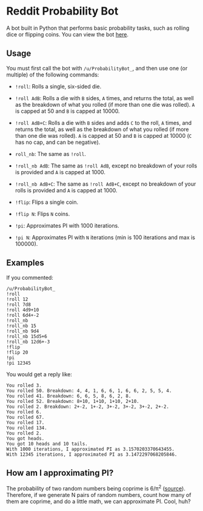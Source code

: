 # Reddit Probability Bot

A bot built in Python that performs basic probability tasks, such as rolling dice or flipping coins. You can view the bot [here](https://www.reddit.com/user/ProbabilityBot_).

## Usage

You must first call the bot with `/u/ProbabilityBot_`, and then use one (or multiple) of the following commands:

* `!roll`: Rolls a single, six-sided die.

* `!roll AdB`: Rolls a die with `B` sides, `A` times, and returns the total, as well as the breakdown of what you rolled (if more than one die was rolled). `A` is capped at 50 and `B` is capped at 10000.

* `!roll AdB+C`: Rolls a die with `B` sides and adds `C` to the roll, `A` times, and returns the total, as well as the breakdown of what you rolled (if more than one die was rolled). `A` is capped at 50 and `B` is capped at 10000 (`C` has no cap, and can be negative).

* `roll_nb`: The same as `!roll`.

* `!roll_nb AdB`: The same as `!roll AdB`, except no breakdown of your rolls is provided and `A` is capped at 1000.

* `!roll_nb AdB+C`: The same as `!roll AdB+C`, except no breakdown of your rolls is provided and `A` is capped at 1000.

* `!flip`: Flips a single coin.

* `!flip N`: Flips `N` coins.

* `!pi`: Approximates PI with 1000 iterations.

* `!pi N`: Approximates PI with `N` iterations (min is 100 iterations and max is 100000).

## Examples

If you commented: 

```
/u/ProbabilityBot_
!roll
!roll 12
!roll 7d8
!roll 4d9+10
!roll 6d4+-2
!roll_nb
!roll_nb 15
!roll_nb 9d4
!roll_nb 15d5+6
!roll_nb 12d6+-3
!flip
!flip 20
!pi
!pi 12345
```

You would get a reply like:

```
You rolled 3.
You rolled 50. Breakdown: 4, 4, 1, 6, 6, 1, 6, 6, 2, 5, 5, 4.
You rolled 41. Breakdown: 6, 6, 5, 8, 6, 2, 8.
You rolled 52. Breakdown: 8+10, 1+10, 1+10, 2+10.
You rolled 2. Breakdown: 2+-2, 1+-2, 3+-2, 3+-2, 3+-2, 2+-2.
You rolled 6.
You rolled 67.
You rolled 17.
You rolled 134.
You rolled 2.
You got heads.
You got 10 heads and 10 tails.
With 1000 iterations, I approximated PI as 3.1570203370643455.
With 12345 iterations, I approximated PI as 3.1472297068205846.
```

## How am I approximating PI?

The probability of two random numbers being coprime is 6/π<sup>2</sup> ([source](http://www.cut-the-knot.org/m/Probability/TwoCoprime.shtml)). Therefore, if we generate N pairs of random numbers, count how many of them are coprime, and do a little math, we can approximate PI. Cool, huh?

